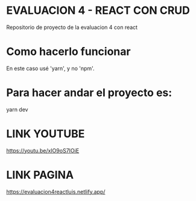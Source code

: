 # EVALUACION 4 - REACT CON CRUD
Repositorio de proyecto de la evaluacion 4 con react

# Como hacerlo funcionar

En este caso usé 'yarn', y no 'npm'.

# Para hacer andar el proyecto es:

yarn dev

# LINK YOUTUBE
https://youtu.be/xIO9oS7IOiE

# LINK PAGINA
https://evaluacion4reactluis.netlify.app/